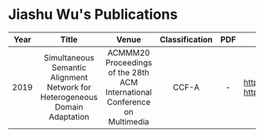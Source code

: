 # Jiashu Wu's Publications

Year | Title | Venue | Classification | PDF | Link
:-: | :-: | :-: | :-: | :-: | - |
| 2019 | Simultaneous Semantic Alignment Network for Heterogeneous Domain Adaptation | ACMMM20 Proceedings of the 28th ACM International Conference on Multimedia | CCF-A | - | https://dl.acm.org/doi/abs/10.1145/3394171.3413995 https://arxiv.org/abs/2008.01677 |
